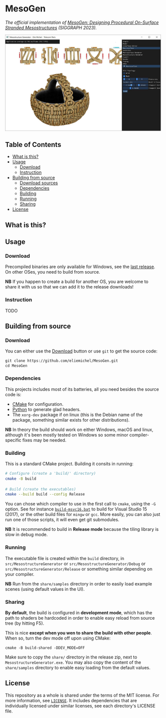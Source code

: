 MesoGen
=======

*The official implementation of [MesoGen: Designing Procedural On-Surface Stranded Mesostructures](https://eliemichel.github.io/MesoGen) (SIGGRAPH 2023).*

![Screenshot](doc/screenshot.jpg)

Table of Contents
-----------------

 - [What is this?](#what-is-this)
 - [Usage](#usage)
   + [Download](#download)
   + [Instruction](#instructions)
 - [Building from source](#buliding-from-source)
   + [Download sources](#download-source)
   + [Dependencies](#dependencies)
   + [Building](#building)
   + [Running](#running)
   + [Sharing](#sharing)
 - [License](#license)

What is this?
-------------

Usage
-----

### Download

Precompiled binaries are only available for Windows, see the [last release](). On other OSes, you need to build from source.

**NB** If you happen to create a build for another OS, you are welcome to share it with us so that we can add it to the release downloads!

### Instruction

TODO

Building from source
--------------------

### Download

You can either use the [Download](https://github.com/eliemichel/MesoGen/archive/refs/heads/main.zip) button or use `git` to get the source code:

```
git clone https://github.com/eliemichel/MesoGen.git
cd MesoGen
```

### Dependencies

This projects includes most of its batteries, all you need besides the source code is:

 - [CMake](https://cmake.org/) for configuration.
 - [Python](https://www.python.org/) to generate glad headers.
 - The `xorg-dev` package if on linux (this is the Debian name of the package, something similar exists for other distributions).

**NB** In theory the build should work on either Windows, macOS and linux, although it's been mostly tested on Windows so some minor compiler-specific fixes may be needed.

### Building

This is a standard CMake project. Building it consits in running:

```bash
# Configure (create a 'build/' directory)
cmake -B build

# Build (create the executables)
cmake --build build --config Release
```

You can chose which compiler to use in the first call to `cmake`, using the `-G` option. See for instance [`build-msvc16.bat`](build-msvc16.bat) to build for Visual Studio 15 (2017), or the other build files for `mingw` or `gcc`. More easily, you can also just run one of those scripts, it will even get git submodules.

**NB** It is recommended to build in **Release mode** because the tiling library is slow in debug mode.

### Running

The executable file is created within the `build` directory, in `src/MesostructureGenerator` or `src/MesostructureGenerator/Debug` or `src/MesostructureGenerator/Release` or something similar depending on your compiler.

**NB** Run from the `share/samples` directory in order to easily load example scenes (using default values in the UI).

### Sharing

**By default**, the build is configured in **development mode**, which has the path to shaders be hardcoded in order to enable easy reload from source tree (by hitting F5).

This is nice **except when you wen to share the build with other people**. When so, turn the dev mode off upon using CMake:

```
cmake -B build-shared -DDEV_MODE=OFF
```

Make sure to copy the `share/` directory in the release zip, next to `MesostructureGenerator.exe`. You may also copy the content of the `share/samples` directory to enable easy loading from the default values.

License
-------

This repository as a whole is shared under the terms of the MIT license. For more information, see [`LICENSE`](LICENSE). It includes dependencies that are individually licensed under similar licenses, see each directory's LICENSE file.
